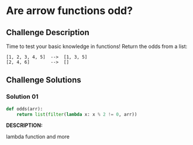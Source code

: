 # Are arrow functions odd?

## Challenge Description

Time to test your basic knowledge in functions! 
Return the odds from a list:

```
[1, 2, 3, 4, 5]  -->  [1, 3, 5]
[2, 4, 6]        -->  []
```

## Challenge Solutions

### Solution 01

```python
def odds(arr):
    return list(filter(lambda x: x % 2 != 0, arr))
```

**DESCRIPTION:**

lambda function and more